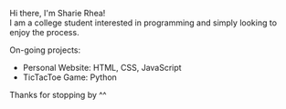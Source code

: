 Hi there, I'm Sharie Rhea! <br />
I am a college student interested in programming and simply looking to enjoy the process.<br />

On-going projects:<br />
  *  Personal Website: HTML, CSS, JavaScript<br />
  *  TicTacToe Game: Python<br />

Thanks for stopping by ^^

<!---
SharieRhea/SharieRhea is a ✨ special ✨ repository because its `README.md` (this file) appears on your GitHub profile.
You can click the Preview link to take a look at your changes.
--->
